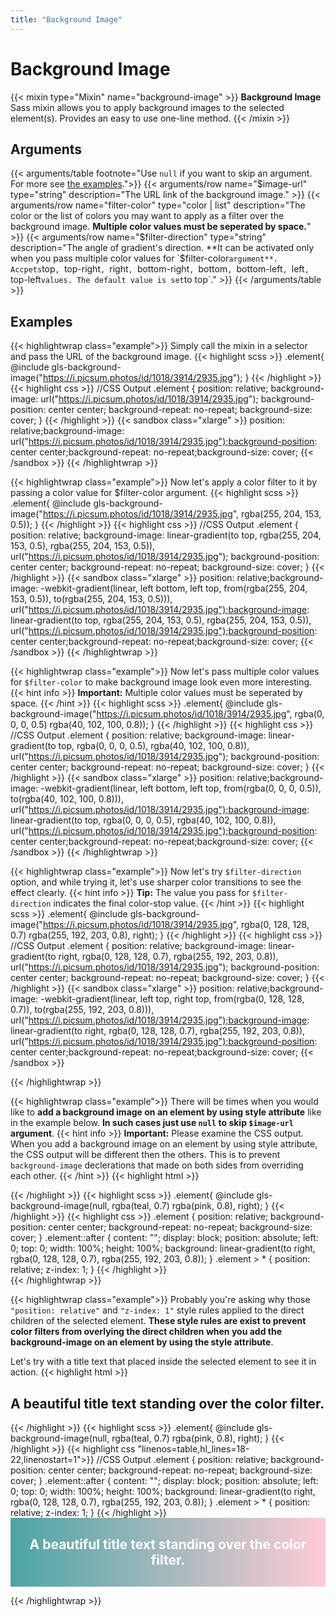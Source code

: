 ```yaml
---
title: "Background Image"
---
```


# Background Image

{{< mixin type="Mixin" name="background-image" >}}
**Background Image** Sass mixin allows you to apply background images to the selected element(s). Provides an easy to use one-line method.
{{< /mixin >}}

## Arguments

{{< arguments/table footnote="Use `null` if you want to skip an argument. For more see [the examples](#examples).">}}
    {{< arguments/row name="$image-url" type="string" description="The URL link of the background image." >}}
    {{< arguments/row name="filter-color" type="color | list" description="The color or the list of colors you may want to apply as a filter over the background image. **Multiple color values must be seperated by space.**" >}}
    {{< arguments/row name="$filter-direction" type="string" description="The angle of gradient's direction. **It can be activated only when you pass multiple color values for `$filter-color` argument**. Accpets `top`, `top-right`, `right`, `bottom-right`, `bottom`, `bottom-left`, `left`, `top-left` values. The default value is set `to top`." >}}
{{< /arguments/table >}}


## Examples

{{< highlightwrap class="example">}}
Simply call the mixin in a selector and pass the URL of the background image.
{{< highlight scss >}}
.element{
    @include gls-background-image("https://i.picsum.photos/id/1018/3914/2935.jpg");
}
{{< /highlight >}}
{{< highlight css >}}
//CSS Output
.element {
    position: relative;
    background-image: url("https://i.picsum.photos/id/1018/3914/2935.jpg");
    background-position: center center;
    background-repeat: no-repeat;
    background-size: cover;
}
{{< /highlight >}}
{{< sandbox class="xlarge" >}}
position: relative;background-image: url("https://i.picsum.photos/id/1018/3914/2935.jpg");background-position: center center;background-repeat: no-repeat;background-size: cover;
{{< /sandbox >}}
{{< /highlightwrap >}}

{{< highlightwrap class="example">}}
Now let's apply a color filter to it by passing a color value for $filter-color argument.
{{< highlight scss >}}
.element{
    @include gls-background-image("https://i.picsum.photos/id/1018/3914/2935.jpg", rgba(255, 204, 153, 0.5));
}
{{< /highlight >}}
{{< highlight css >}}
//CSS Output
.element {
    position: relative;
    background-image: linear-gradient(to top, rgba(255, 204, 153, 0.5), rgba(255, 204, 153, 0.5)), url("https://i.picsum.photos/id/1018/3914/2935.jpg");
    background-position: center center;
    background-repeat: no-repeat;
    background-size: cover;
}
{{< /highlight >}}
{{< sandbox class="xlarge" >}}
position: relative;background-image: -webkit-gradient(linear, left bottom, left top, from(rgba(255, 204, 153, 0.5)), to(rgba(255, 204, 153, 0.5))), url("https://i.picsum.photos/id/1018/3914/2935.jpg");background-image: linear-gradient(to top, rgba(255, 204, 153, 0.5), rgba(255, 204, 153, 0.5)), url("https://i.picsum.photos/id/1018/3914/2935.jpg");background-position: center center;background-repeat: no-repeat;background-size: cover;
{{< /sandbox >}}
{{< /highlightwrap >}}

{{< highlightwrap class="example">}}
Now let's pass multiple color values for `$filter-color` to make background image look even more interesting.
{{< hint info >}}
**Important:** Multiple color values must be seperated by space.
{{< /hint >}}
{{< highlight scss >}}
.element{
    @include gls-background-image("https://i.picsum.photos/id/1018/3914/2935.jpg", rgba(0, 0, 0, 0.5) rgba(40, 102, 100, 0.8));
}
{{< /highlight >}}
{{< highlight css >}}
//CSS Output
.element {
    position: relative;
    background-image: linear-gradient(to top, rgba(0, 0, 0, 0.5), rgba(40, 102, 100, 0.8)), url("https://i.picsum.photos/id/1018/3914/2935.jpg");
    background-position: center center;
    background-repeat: no-repeat;
    background-size: cover;
}
{{< /highlight >}}
{{< sandbox class="xlarge" >}}
position: relative;background-image: -webkit-gradient(linear, left bottom, left top, from(rgba(0, 0, 0, 0.5)), to(rgba(40, 102, 100, 0.8))), url("https://i.picsum.photos/id/1018/3914/2935.jpg");background-image: linear-gradient(to top, rgba(0, 0, 0, 0.5), rgba(40, 102, 100, 0.8)), url("https://i.picsum.photos/id/1018/3914/2935.jpg");background-position: center center;background-repeat: no-repeat;background-size: cover;
{{< /sandbox >}}
{{< /highlightwrap >}}

{{< highlightwrap class="example">}}
Now let's try `$filter-direction` option, and while trying it, let's use sharper color transitions to see the effect clearly.
{{< hint info >}}
**Tip:** The value you pass for `$filter-direction` indicates the final color-stop value.
{{< /hint >}}
{{< highlight scss >}}
.element{
    @include gls-background-image("https://i.picsum.photos/id/1018/3914/2935.jpg", rgba(0, 128, 128, 0.7) rgba(255, 192, 203, 0.8), right);
}
{{< /highlight >}}
{{< highlight css >}}
//CSS Output
.element {
    position: relative;
    background-image: linear-gradient(to right, rgba(0, 128, 128, 0.7), rgba(255, 192, 203, 0.8)), url("https://i.picsum.photos/id/1018/3914/2935.jpg");
    background-position: center center;
    background-repeat: no-repeat;
    background-size: cover;
}
{{< /highlight >}}
{{< sandbox class="xlarge" >}}
position: relative;background-image: -webkit-gradient(linear, left top, right top, from(rgba(0, 128, 128, 0.7)), to(rgba(255, 192, 203, 0.8))), url("https://i.picsum.photos/id/1018/3914/2935.jpg");background-image: linear-gradient(to right, rgba(0, 128, 128, 0.7), rgba(255, 192, 203, 0.8)), url("https://i.picsum.photos/id/1018/3914/2935.jpg");background-position: center center;background-repeat: no-repeat;background-size: cover;
{{< /sandbox >}}

{{< /highlightwrap >}}

{{< highlightwrap class="example">}}
There will be times when you would like to **add a background image on an element by using style attribute** like in the example below. **In such cases just use `null` to skip `$image-url` argument**.
{{< hint info >}}
**Important:** Please examine the CSS output. When you add a background image on an element by using style attribute, the CSS output will be different then the others. This is to prevent `background-image` declerations that made on both sides from overriding each other.
{{< /hint >}}
{{< highlight html >}}
<div class="element" style="background-image: url(https://i.picsum.photos/id/1018/3914/2935.jpg)"></div>
{{< /highlight >}}
{{< highlight scss >}}
.element{
    @include gls-background-image(null, rgba(teal, 0.7) rgba(pink, 0.8), right);
}
{{< /highlight >}}
{{< highlight css >}}
.element {
    position: relative;
    background-position: center center;
    background-repeat: no-repeat;
    background-size: cover;
}
.element::after {
    content: "";
    display: block;
    position: absolute;
    left: 0;
    top: 0;
    width: 100%;
    height: 100%;
    background: linear-gradient(to right, rgba(0, 128, 128, 0.7), rgba(255, 192, 203, 0.8));
}
.element > * {
    position: relative;
    z-index: 1;
}
{{< /highlight >}}
<style>
.element.example05 {
  position: relative;
  background-position: center center;
  background-repeat: no-repeat;
  background-size: cover;
}
.element.example05::after {
  content: "";
  display: block;
  position: absolute;
  left: 0;
  top: 0;
  width: 100%;
  height: 100%;
  background: -webkit-gradient(linear, left top, right top, from(rgba(0, 128, 128, 0.7)), to(rgba(255, 192, 203, 0.8)));
  background: linear-gradient(to right, rgba(0, 128, 128, 0.7), rgba(255, 192, 203, 0.8));
}
.element.example05 > * {
  position: relative;
  z-index: 1;
}
</style>
<div class="element sandbox xxlarge example05" style="background-image: url(https://i.picsum.photos/id/1018/3914/2935.jpg)"></div>
{{< /highlightwrap >}}

{{< highlightwrap class="example">}}
Probably you're asking why those `"position: relative"` and `"z-index: 1"` style rules applied to the direct children of the selected element. **These style rules are exist to prevent color filters from overlying the direct children when you add the background-image on an element by using the style attribute**.

Let's try with a title text that placed inside the selected element to see it in action. 
{{< highlight html >}}
<div class="element" style="background-image: url(https://i.picsum.photos/id/1018/3914/2935.jpg)">
    <h2>A beautiful title text standing over the color filter.</h2>
</div>
{{< /highlight >}}
{{< highlight scss >}}
.element{
    @include gls-background-image(null, rgba(teal, 0.7) rgba(pink, 0.8), right);
}
{{< /highlight >}}
{{< highlight css "linenos=table,hl_lines=18-22,linenostart=1">}}
//CSS Output
.element {
    position: relative;
    background-position: center center;
    background-repeat: no-repeat;
    background-size: cover;
}
.element::after {
    content: "";
    display: block;
    position: absolute;
    left: 0;
    top: 0;
    width: 100%;
    height: 100%;
    background: linear-gradient(to right, rgba(0, 128, 128, 0.7), rgba(255, 192, 203, 0.8));
}
.element > * {
    position: relative;
    z-index: 1;
}
{{< /highlight >}}
<style>
.element.example06 {
    border-radius: 5px;
    display: -webkit-box;
    display: flex;
    -webkit-box-pack: center;
    justify-content: center;
    -webkit-box-align: center;
    align-items: center;
    position: relative;
    background-position: center center;
    background-repeat: no-repeat;
    background-size: cover;
    padding: 30px;
}
.element.example06 .title {
    color: white;
    text-align: center;
    margin: 0;
}
.element.example06::after {
    content: "";
    display: block;
    position: absolute;
    left: 0;
    top: 0;
    width: 100%;
    height: 100%;
    background: -webkit-gradient(linear, left top, right top, from(rgba(0, 128, 128, 0.7)), to(rgba(255, 192, 203, 0.8)));
    background: linear-gradient(to right, rgba(0, 128, 128, 0.7), rgba(255, 192, 203, 0.8));
}
.element.example06 > * {
  position: relative;
  z-index: 1;
}
</style>

<div class="element sandbox large example06" style="background-image: url(https://i.picsum.photos/id/1018/3914/2935.jpg)">
    <h2 class="title">A beautiful title text standing over the color filter.</h2>
</div>

{{< /highlightwrap >}}





